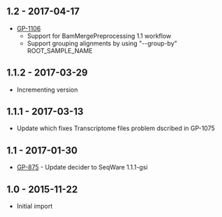 ## 1.2 - 2017-04-17
- [GP-1106](https://jira.oicr.on.ca/browse/GP-1106) 
    - Support for BamMergePreprocessing 1.1 workflow
    - Support grouping alignments by using "--group-by" ROOT_SAMPLE_NAME
## 1.1.2 - 2017-03-29
- Incrementing version
## 1.1.1 - 2017-03-13 
- Update which fixes Transcriptome files problem dscribed in GP-1075
## 1.1 - 2017-01-30
- [GP-875](https://jira.oicr.on.ca/browse/GP-875) - Update decider to SeqWare 1.1.1-gsi
## 1.0 - 2015-11-22
- Initial import
